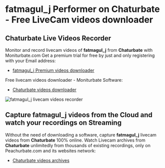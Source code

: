 # fatmagul_j Performer on Chaturbate - Free LiveCam videos downloader

## Chaturbate Live Videos Recorder

Monitor and record livecam videos of **fatmagul_j** from **Chaturbate** with Moniturbate.com
Get a premium trial for free by just and only registering with your Email address:
* [fatmagul_j Premium videos downloader](https://moniturbate.com/request-demo-licence-key.html)

Free livecam videos downloader - Moniturbate Software:
* [Chaturbate videos downloader](https://moniturbate.com/moniturbate-download-software.html)

![fatmagul_j livecam videos recorder](https://peachurnet.com/templates/moniturbate-software.png)


## Capture fatmagul_j videos from the Cloud and watch your recordings on Streaming

Without the need of downloading a software, capture **fatmagul_j** livecam videos from **Chaturbate** 100% online.
Watch Livecam archives from **Chaturbate** unlimitedly from thousands of existing recordings, only on Peachurbate.com and its websites network:
* [Chaturbate videos archives](https://peachurnet.com/)